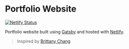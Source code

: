 # Portfolio Website

[![Netlify Status](https://api.netlify.com/api/v1/badges/952f454a-96c3-4e59-8e20-94e721a4e20b/deploy-status)](https://app.netlify.com/sites/unruffled-villani-6ba7b0/deploys)

Portfolio website built using [Gatsby](https://www.gatsbyjs.org/) and hosted with [Netlify](https://www.netlify.com/).

> Inspired by [Brittany Chang](https://github.com/bchiang7/)
